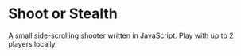 # Shoot or Stealth

A small side-scrolling shooter written in JavaScript. Play with up to 2 players locally.
